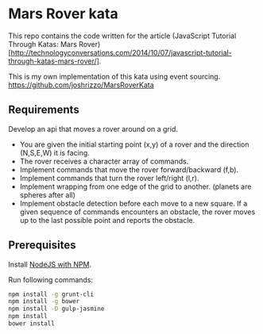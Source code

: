 Mars Rover kata
===============

This repo contains the code written for the article (JavaScript Tutorial Through Katas: Mars Rover)[http://technologyconversations.com/2014/10/07/javascript-tutorial-through-katas-mars-rover/].

This is my own implementation of this kata using event sourcing.
https://github.com/joshrizzo/MarsRoverKata


Requirements
------------

Develop an api that moves a rover around on a grid.

- You are given the initial starting point (x,y) of a rover and the direction (N,S,E,W) it is facing.
- The rover receives a character array of commands.
- Implement commands that move the rover forward/backward (f,b).
- Implement commands that turn the rover left/right (l,r).
- Implement wrapping from one edge of the grid to another. (planets are spheres after all)
- Implement obstacle detection before each move to a new square. If a given sequence of commands encounters an obstacle, the rover moves up to the last possible point and reports the obstacle.


Prerequisites
-------------

Install [NodeJS with NPM](http://nodejs.org/).

Run following commands:

```bash
npm install -g grunt-cli
npm install -g bower
npm install -D gulp-jasmine
npm install
bower install
```

